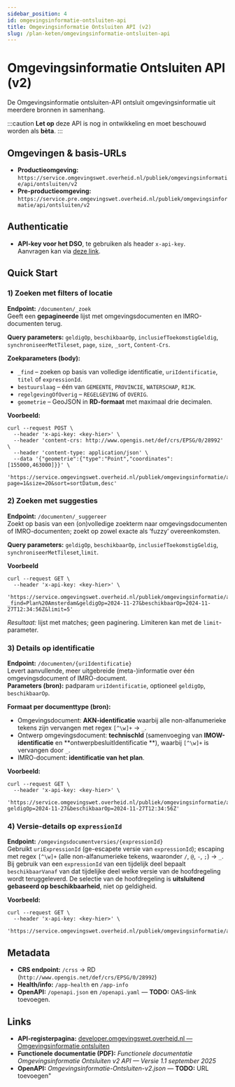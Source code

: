 ```yaml
---
sidebar_position: 4
id: omgevingsinformatie-ontsluiten-api
title: Omgevingsinformatie Ontsluiten API (v2)
slug: /plan-keten/omgevingsinformatie-ontsluiten-api
---
```


# Omgevingsinformatie Ontsluiten API (v2)

De Omgevingsinformatie ontsluiten-API ontsluit omgevingsinformatie uit meerdere bronnen in samenhang.

:::caution
**Let op** deze API is nog in ontwikkeling en moet beschouwd worden als **bèta**.
:::

## Omgevingen & basis-URLs

- **Productieomgeving:** `https://service.omgevingswet.overheid.nl/publiek/omgevingsinformatie/api/ontsluiten/v2`
- **Pre-productieomgeving:** `https://service.pre.omgevingswet.overheid.nl/publiek/omgevingsinformatie/api/ontsluiten/v2`

## Authenticatie

- **API-key voor het DSO**, te gebruiken als header `x-api-key`.  
  Aanvragen kan via [deze link](https://developer.omgevingswet.overheid.nl/formulieren/api-key-aanvragen-0/).

## Quick Start

### 1) Zoeken met filters of locatie

**Endpoint:** `/documenten/_zoek`  
Geeft een **gepagineerde** lijst met omgevingsdocumenten en IMRO-documenten terug.

**Query parameters:** `geldigOp`, `beschikbaarOp`, `inclusiefToekomstigGeldig`, `synchroniseerMetTileset`, `page`, `size`,
`_sort`, `Content-Crs`.

**Zoekparameters (body):**

- `_find` – zoeken op basis van volledige identificatie, `uriIdentificatie`, `titel` of `expressionId`.
- `bestuurslaag` – één van `GEMEENTE`, `PROVINCIE`, `WATERSCHAP`, `RIJK`.
- `regelgevingOfOverig` – `REGELGEVING` of `OVERIG`.
- `geometrie` – GeoJSON in **RD-formaat** met maximaal drie decimalen.

**Voorbeeld:**

```shell
curl --request POST \
  --header 'x-api-key: <key-hier>' \
  --header 'content-crs: http://www.opengis.net/def/crs/EPSG/0/28992' \
  --header 'content-type: application/json' \
  --data '{"geometrie":{"type":"Point","coordinates":[155000,463000]}}' \
  'https://service.omgevingswet.overheid.nl/publiek/omgevingsinformatie/api/ontsluiten/v2/documenten/_zoek?page=1&size=20&sort=sortDatum,desc'
```

### 2) Zoeken met suggesties

**Endpoint:** `/documenten/_suggereer`  
Zoekt op basis van een (on)volledige zoekterm naar omgevingsdocumenten of IMRO-documenten; zoekt op zowel exacte als ‘fuzzy’ overeenkomsten.  

**Query parameters:** `geldigOp`, `beschikbaarOp`, `inclusiefToekomstigGeldig`, `synchroniseerMetTileset`,`limit`.

**Voorbeeld**

```shell
curl --request GET \
  --header 'x-api-key: <key-hier>' \
  'https://service.omgevingswet.overheid.nl/publiek/omgevingsinformatie/api/ontsluiten/v2/documenten/_suggereer?_find=Plan%20Amsterdam&geldigOp=2024-11-27&beschikbaarOp=2024-11-27T12:34:56Z&limit=5'
```

_Resultaat:_ lijst met matches; geen paginering. Limiteren kan met de `limit`-parameter.

### 3) Details op identificatie

**Endpoint:** `/documenten/{uriIdentificatie}`  
Levert aanvullende, meer uitgebreide (meta-)informatie over één omgevingsdocument of IMRO-document.  
**Parameters (bron):** padparam `uriIdentificatie`, optioneel `geldigOp`, `beschikbaarOp`.

**Formaat per documenttype (bron):**

- Omgevingsdocument: **AKN-identificatie** waarbij alle non-alfanumerieke tekens zijn vervangen met regex `[^\w]+` →
  `_`.
- Ontwerp omgevingsdocument: **technischId** (samenvoeging van **IMOW-identificatie** en **ontwerpbesluitIdentificatie
  **), waarbij `[^\w]+` is vervangen door `_`.
- IMRO-document: **identificatie van het plan**.

**Voorbeeld:**

```shell
curl --request GET \
  --header 'x-api-key: <key-hier>' \
  'https://service.omgevingswet.overheid.nl/publiek/omgevingsinformatie/api/ontsluiten/v2/documenten/_akn_nl_act_gm0772_2020_omgevingsplan?geldigOp=2024-11-27&beschikbaarOp=2024-11-27T12:34:56Z'
```

### 4) Versie-details op `expressionId`

**Endpoint:** `/omgevingsdocumentversies/{expressionId}`  
Gebruikt `uriExpressionId` (ge-escapete versie van `expressionId`); escaping met regex `[^\w]+` (alle non-alfanumerieke tekens, waaronder `/`, `@`, `-`, `;`) → `_`. Bij gebruik van een `expressionId` van een tijdelijk deel bepaalt `beschikbaarVanaf` van dat tijdelijke deel welke versie van de hoofdregeling wordt teruggeleverd. De selectie van de hoofdregeling is **uitsluitend gebaseerd op beschikbaarheid**, niet op geldigheid.

**Voorbeeld:**

```shell
curl --request GET \
  --header 'x-api-key: <key-hier>' \
  'https://service.omgevingswet.overheid.nl/publiek/omgevingsinformatie/api/ontsluiten/v2/omgevingsdocumentversies/_akn_nl_act_gm0014_2020_omgevingsplan_nld_2024_09_30_5' 
```

## Metadata

- **CRS endpoint:** `/crss` → RD (`http://www.opengis.net/def/crs/EPSG/0/28992`)
- **Health/info:** `/app-health` en `/app-info`
- **OpenAPI:** `/openapi.json` en `/openapi.yaml` — **TODO:** OAS-link toevoegen.

## Links

- **API-registerpagina:** [developer.omgevingswet.overheid.nl — Omgevingsinformatie ontsluiten](https://developer.omgevingswet.overheid.nl/api-register/api/omgevingsinformatie-ontsluiten/)
- **Functionele documentatie (PDF):** *Functionele documentatie Omgevingsinformatie Ontsluiten v2 API — Versie 1.1 september 2025*
- **OpenAPI:** *Omgevingsinformatie-Ontsluiten-v2.json* — **TODO:** URL toevoegen"